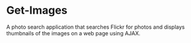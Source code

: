 # Get-Images 
A photo search application that searches Flickr for photos and displays thumbnails of the images on a web page using AJAX.
  
